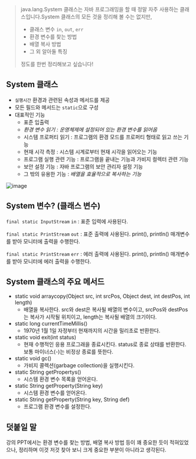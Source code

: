> java.lang.System 클래스는 자바 프로그래밍을 할 때 정말 자주 사용하는 클래스입니다.System 클래스의 모든 것을 정리해 볼 수는 없지만,
> 
> - 클래스 변수 `in`, `out`, `err`
> - 환경 변수를 찾는 방법
> - 배열 복사 방법
> - 그 외 알아둘 특징
> 
> 정도를 한번 정리해보고 싶습니다!
> 

## System 클래스

- `실행시간` 환경과 관련된 속성과 메서드를 제공
- 모든 필드와 메서드는 `static`으로 구성
- 대표적인 기능
    - 표준 입출력
    - *환경 변수 읽기 : 운영체제에 설정되어 있는 환경 변수를 읽어옴*
    - 시스템 프로퍼티 읽기 : 프로그램의 환경 모드를 프로퍼티 형태로 읽고 쓰는 기능
    - 현재 시각 측정 : 시스템 시계로부터 현재 시각을 읽어오는 기능
    - 프로그램 실행 관련 기능 : 프로그램을 끝내는 기능과 가비지 컬렉터 관련 기능
    - 보안 설정 기능 : 자바 프로그램의 보안 관리자 설정 기능
    - 그 밖의 유용한 기능 : *배열을 효율적으로 복사하는 기능*

![image](https://user-images.githubusercontent.com/92802207/190862302-d3824445-9646-448d-9b67-586a41cc57de.png)

## System 변수? (클래스 변수)

`final static InputStream` `in` : 표준 입력에 사용된다.

`final static PrintStream` `out` : 표준 출력에 사용된다. print(), println() 매개변수를 받아 모니터에 출력을 수행한다.

`final static PrintStream` `err` : 에러 출력에 사용된다. print(), println() 매개변수를 받아 모니터에 에러 출력을 수행한다.

## System 클래스의 주요 메서드

- static void arraycopy(Object src, int srcPos, Object dest, int destPos, int length)
    - 배열을 복사한다. src와 dest은 복사될 배열의 변수이고, srcPos와 destPos는 복사가 시작될 위치이고, length는 복사될 배열의 크기이다.
- static long currentTimeMillis()
    - 1970년 1월 1일 자정부터 현재까지의 시간을 밀리초로 반환한다.
- static void exit(int status)
    - 현재 수행적인 응용 프로그래을 종료시킨다. status로 종료 상태를 반환한다. 보통 마이너스(-)는 비정상 종료를 뜻한다.
- static void gc()
    - 가비지 콜렉션(garbage collection)을 실행시킨다.
- static String getPropertys()
    - 시스템 환경 변수 목록을 얻어온다.
- static String getProperty(String key)
    - 시스템 환경 변수를 얻어온다.
- static String getProperty(String key, String def)
    - 프로그램 환경 변수를 설정한다.

## 덧붙일 말

강의 PPT에서는 환경 변수를 찾는 방법, 배열 복사 방법 등이 꽤 중요한 듯이 적혀있었으나, 정리하며 이것 저것 찾아 보니 크게 중요한 부분이 아니라고 생각된다.

